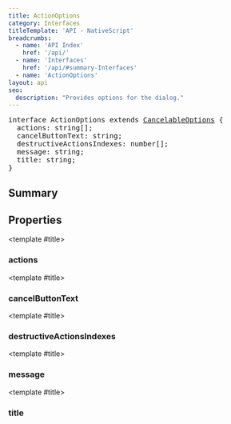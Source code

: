 ```yaml
---
title: ActionOptions
category: Interfaces
titleTemplate: 'API - NativeScript'
breadcrumbs: 
  - name: 'API Index'
    href: '/api/'
  - name: 'Interfaces'
    href: '/api/#summary-Interfaces'
  - name: 'ActionOptions'
layout: api
seo:
  description: "Provides options for the dialog."
---
```


<!-- This page is auto generated, do not edit manually. -->
<!-- Run "yarn generate:api-docs" to regenerate -->

<script setup lang="ts">
  import { provide } from "vue";
  import API_DATA from "./ActionOptions.data.json";
  
  provide('API_DATA', API_DATA);
</script>

<APIRefHierarchy v-once />

<pre class="not-prose [&_a]:text-blue-400 [&_a]:no-underline">interface ActionOptions extends <a href="/api/interface/CancelableOptions">CancelableOptions</a> {
  actions: string[];
  cancelButtonText: string;
  destructiveActionsIndexes: number[];
  message: string;
  title: string;
}</pre>

<APIRefComment commentBase64="eyJibG9ja1RhZ3MiOltdLCJtb2RpZmllclRhZ3MiOnt9LCJzdW1tYXJ5IjpbeyJraW5kIjoidGV4dCIsInRleHQiOiJQcm92aWRlcyBvcHRpb25zIGZvciB0aGUgZGlhbG9nLiJ9XX0=" v-once />

## <Heading ignore>Summary</Heading>

<APIRefSummary v-once />

## Properties

<div class="isOptional">

<APIRef for="13010" v-once>

<template #title>

### actions

</template>

</APIRef>

</div>

<div class="isOptional">

<APIRef for="13009" v-once>

<template #title>

### cancelButtonText

</template>

</APIRef>

</div>

<div class="isOptional">

<APIRef for="13011" v-once>

<template #title>

### destructiveActionsIndexes

</template>

</APIRef>

</div>

<div class="isOptional">

<APIRef for="13008" v-once>

<template #title>

### message

</template>

</APIRef>

</div>

<div class="isOptional">

<APIRef for="13007" v-once>

<template #title>

### title

</template>

</APIRef>

</div>
